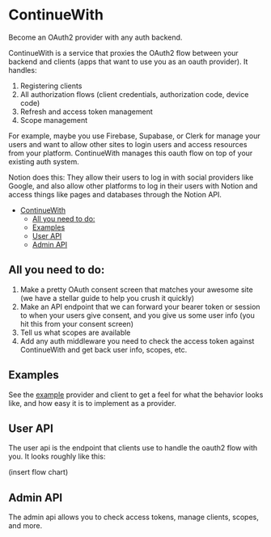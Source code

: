 # ContinueWith

Become an OAuth2 provider with any auth backend.

ContinueWith is a service that proxies the OAuth2 flow between your backend and clients (apps that want to use you as an oauth provider). It handles:

1. Registering clients
2. All authorization flows (client credentials, authorization code, device code)
3. Refresh and access token management
4. Scope management

For example, maybe you use Firebase, Supabase, or Clerk for manage your users and want to allow other sites to login users and access resources from your platform. ContinueWith manages this oauth flow on top of your existing auth system.

Notion does this: They allow their users to log in with social providers like Google, and also allow other platforms to log in their users with Notion and access things like pages and databases through the Notion API.

<!-- TOC -->
* [ContinueWith](#continuewith)
  * [All you need to do:](#all-you-need-to-do)
  * [Examples](#examples)
  * [User API](#user-api)
  * [Admin API](#admin-api)
<!-- TOC -->

## All you need to do:

1. Make a pretty OAuth consent screen that matches your awesome site (we have a stellar guide to help you crush it quickly)
2. Make an API endpoint that we can forward your bearer token or session to when your users give consent, and you give us some user info (you hit this from your consent screen)
3. Tell us what scopes are available
4. Add any auth middleware you need to check the access token against ContinueWith and get back user info, scopes, etc.

## Examples

See the [example](example) provider and client to get a feel for what the behavior looks like, and how easy it is to implement as a provider.

## User API

The user api is the endpoint that clients use to handle the oauth2 flow with you. It looks roughly like this:

(insert flow chart)

## Admin API

The admin api allows you to check access tokens, manage clients, scopes, and more.